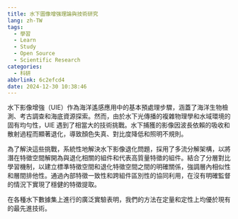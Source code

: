 ```yaml
---
title: 水下圖像增强理論與技術研究
lang: zh-TW
tags:
  - 學習
  - Learn
  - Study
  - Open Source
  - Scientific Research
categories:
  - 科研
abbrlink: 6c2efcd4
date: 2024-12-30 10:38:46
---
```

水下影像增強（UIE）作為海洋遙感應用中的基本預處理步驟，涵蓋了海洋生物檢測、考古調查和海底資源探索。然而，由於水下光傳播的複雜物理學和水域環境的固有均勻性，UIE 遇到了相當大的技術挑戰。水下捕獲的影像因波長依賴的吸收和散射過程而顯著退化，導致顏色失真、對比度降低和照明不規則。

為了解決這些挑戰，系統性地解決水下影像退化問題，採用了多流分解架構，以將潛在特徵空間解開為與退化相關的組件和代表高質量特徵的組件。結合了分層對比學習機制，以建立標準特徵空間和退化特徵空間之間的明確關係，強調層內相似性和層間排他性。通過內部特徵一致性和跨組件區別性的協同利用，在沒有明確監督的情況下實現了穩健的特徵提取。

<!--more-->
在各種水下數據集上進行的廣泛實驗表明，我們的方法在定量和定性上均優於現有的最先進技術。